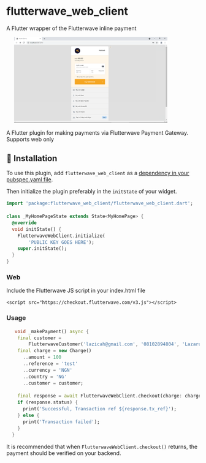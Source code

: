 # flutterwave_web_client

A Flutter wrapper of the Flutterwave inline payment

<p>
    <img src="https://raw.githubusercontent.com/lazicah/flutterwave_web_client/master/screenshots/web.png" width="400px" height="auto" hspace="20"/>
</p>

A Flutter plugin for making payments via Flutterwave Payment Gateway. Supports web only

## :rocket: Installation

To use this plugin, add `flutterwave_web_client` as
a [dependency in your pubspec.yaml file](https://flutter.dev/platform-plugins/).

Then initialize the plugin preferably in the `initState` of your widget.

``` dart
import 'package:flutterwave_web_client/flutterwave_web_client.dart';

class _MyHomePageState extends State<MyHomePage> {
  @override
  void initState() {
    FlutterwaveWebClient.initialize(
        'PUBLIC KEY GOES HERE');
    super.initState();
  }
}
```

### Web
Include the Flutterwave JS script in your index.html file
```
<script src="https://checkout.flutterwave.com/v3.js"></script>
```

### Usage
 ```dart
    void _makePayment() async {
     final customer =
         FlutterwaveCustomer('lazicah@gmail.com', '08102894804', 'Lazarus');
     final charge = new Charge()
       ..amount = 100
       ..reference = 'test'
       ..currency = 'NGN'
       ..country = 'NG'
       ..customer = customer;

     final response = await FlutterwaveWebClient.checkout(charge: charge);
     if (response.status) {
       print('Successful, Transaction ref ${response.tx_ref}');
     } else {
       print('Transaction failed');
     }
   }
 ```

It is recommended that when `FlutterwaveWebClient.checkout()` returns, the
payment should be verified on your backend.